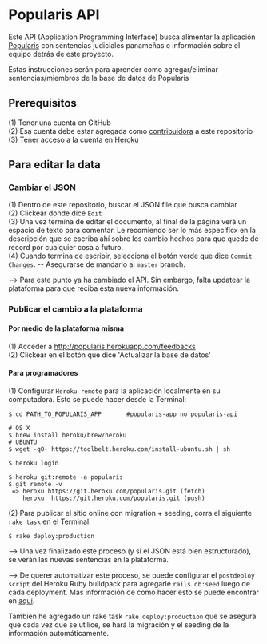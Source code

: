 # Popularis API

Este API (Application Programming Interface) busca alimentar la aplicación [Popularis](http://popularis.herokuapp.com) con sentencias judiciales panameñas e información sobre el equipo detrás de este proyecto.

Estas instrucciones serán para aprender como agregar/eliminar sentencias/miembros de la base de datos de Popularis

## Prerequisitos

(1) Tener una cuenta en GitHub <br>
(2) Esa cuenta debe estar agregada como [contribuidora](https://github.com/juliet-tech/popularis-api/settings/collaboration) a este repositorio <br>
(3) Tener acceso a la cuenta en [Heroku](https://heroku.com)

## Para editar la data

### Cambiar el JSON

(1) Dentro de este repositorio, buscar el JSON file que busca cambiar <br>
(2) Clickear donde dice `Edit` <br>
(3) Una vez termina de editar el documento, al final de la página verá un espacio de texto para comentar. Le recomiendo ser lo más específicx en la descripción que se escriba ahí sobre los cambio hechos para que quede de record por cualquier cosa a futuro. <br>
(4) Cuando termina de escribir, selecciona el botón verde que dice `Commit Changes`. -- Asegurarse de mandarlo al `master` branch. <br>

--> Para este punto ya ha cambiado el API. Sin embargo, falta updatear la plataforma para que reciba esta nueva información.

### Publicar el cambio a la plataforma

#### Por medio de la plataforma misma

(1) Acceder a http://popularis.herokuapp.com/feedbacks <br>
(2) Clickear en el botón que dice 'Actualizar la base de datos'

#### Para programadores

(1) Configurar `Heroku remote` para la aplicación localmente en su computadora. Esto se puede hacer desde la Terminal:

```
$ cd PATH_TO_POPULARIS_APP       #popularis-app no popularis-api

# OS X
$ brew install heroku/brew/heroku
# UBUNTU
$ wget -qO- https://toolbelt.heroku.com/install-ubuntu.sh | sh

$ heroku login

$ heroku git:remote -a popularis
$ git remote -v
 => heroku https://git.heroku.com/popularis.git (fetch)
    heroku  https://git.heroku.com/popularis.git (push)

```

(2) Para publicar el sitio online con migration + seeding, corra el siguiente `rake task` en el Terminal:

```
$ rake deploy:production
```

--> Una vez finalizado este proceso (y si el JSON está bien estructurado), se verán las nuevas sentencias en la plataforma.

--> De querer automatizar este proceso, se puede configurar el `postdeploy script` del Heroku Ruby buildpack para agregarle `rails db:seed` luego de cada deployment. Más información de como hacer esto se puede encontrar en [aquí](https://devcenter.heroku.com/articles/github-integration-review-apps#the-postdeploy-script).

Tambien he agregado un rake task `rake deploy:production` que se asegura que cada vez que se utilice, se hará la migración y el seeding de la información automáticamente.

